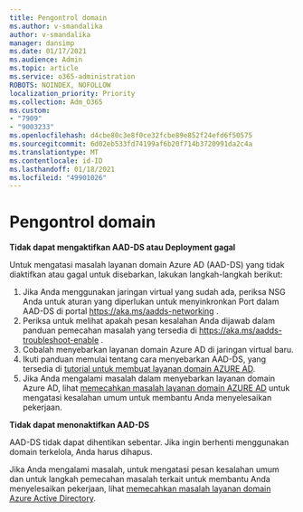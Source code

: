 ```yaml
---
title: Pengontrol domain
ms.author: v-smandalika
author: v-smandalika
manager: dansimp
ms.date: 01/17/2021
ms.audience: Admin
ms.topic: article
ms.service: o365-administration
ROBOTS: NOINDEX, NOFOLLOW
localization_priority: Priority
ms.collection: Adm_O365
ms.custom:
- "7909"
- "9003233"
ms.openlocfilehash: d4cbe80c3e8f0ce32fcbe89e852f24efd6f50575
ms.sourcegitcommit: 6d02eb533fd74199af6b20f714b3720991da2c4a
ms.translationtype: MT
ms.contentlocale: id-ID
ms.lasthandoff: 01/18/2021
ms.locfileid: "49901026"
---
```

# <a name="domain-controller"></a>Pengontrol domain

**Tidak dapat mengaktifkan AAD-DS atau Deployment gagal**

Untuk mengatasi masalah layanan domain Azure AD (AAD-DS) yang tidak diaktifkan atau gagal untuk disebarkan, lakukan langkah-langkah berikut:

1. Jika Anda menggunakan jaringan virtual yang sudah ada, periksa NSG Anda untuk aturan yang diperlukan untuk menyinkronkan Port dalam AAD-DS di portal https://aka.ms/aadds-networking .
2. Periksa untuk melihat apakah pesan kesalahan Anda dijawab dalam panduan pemecahan masalah yang tersedia di  https://aka.ms/aadds-troubleshoot-enable .
3. Cobalah menyebarkan layanan domain Azure AD di jaringan virtual baru.
4. Ikuti panduan memulai tentang cara menyebarkan AAD-DS, yang tersedia di [tutorial untuk membuat layanan domain AZURE AD](https://docs.microsoft.com/azure/active-directory-domain-services/tutorial-create-instance).
5. Jika Anda mengalami masalah dalam menyebarkan layanan domain Azure AD, lihat [memecahkan masalah layanan domain AZURE AD](https://docs.microsoft.com/azure/active-directory-domain-services/troubleshoot) untuk mengatasi kesalahan umum untuk membantu Anda menyelesaikan pekerjaan. 

**Tidak dapat menonaktifkan AAD-DS**

AAD-DS tidak dapat dihentikan sebentar. Jika ingin berhenti menggunakan domain terkelola, Anda harus dihapus.

Jika Anda mengalami masalah, untuk mengatasi pesan kesalahan umum dan untuk langkah pemecahan masalah terkait untuk membantu Anda menyelesaikan pekerjaan, lihat [memecahkan masalah layanan domain Azure Active Directory](https://docs.microsoft.com/azure/active-directory-domain-services/troubleshoot).

